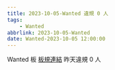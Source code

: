 ```yaml
---
title: 2023-10-05-Wanted 違規 0 人
tags:
    - Wanted
abbrlink: 2023-10-05-Wanted
date: Wanted-2023-10-05 12:00:00
---
```

Wanted 板 [板規連結](https://www.ptt.cc/bbs/Wanted/M.1608829773.A.D3B.html)
昨天違規 0 人
